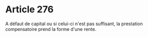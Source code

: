 # Article 276

A défaut de capital ou si celui-ci n'est pas suffisant, la prestation compensatoire prend la forme d'une rente.